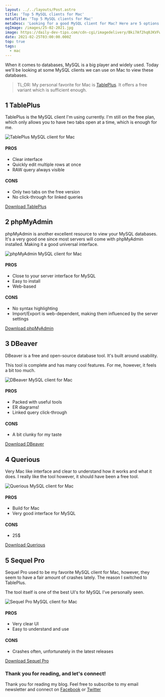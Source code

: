 ```yaml
---
layout: ../../layouts/Post.astro
title: 'Top 5 MySQL clients for Mac'
metaTitle: 'Top 5 MySQL clients for Mac'
metaDesc: 'Looking for a good MySQL client for Mac? Here are 5 options you should consider'
ogImage: /images/25-02-2021.jpg
image: https://daily-dev-tips.com/cdn-cgi/imagedelivery/Bki7Af2hq0JKVFw1XYYMQg/9bf9d8c5-847a-4d89-8b1e-17e27a1dc500/og
date: 2021-02-25T03:00:00.000Z
top: true
tags:
  - mac
---
```


When it comes to databases, MySQL is a big player and widely used.
Today we'll be looking at some MySQL clients we can use on Mac to view these databases.

> TL;DR: My personal favorite for Mac is [TablePlus](https://tableplus.com/). It offers a free variant which is sufficient enough.

## 1 TablePlus

TablePlus is the MySQL client I'm using currently.
I'm still on the free plan, which only allows you to have two tabs open at a time, which is enough for me.

![TablePlus MySQL client for Mac](https://cdn.hashnode.com/res/hashnode/image/upload/v1613896726036/RV5EK2H7p.png)

#### PROS

- Clear interface
- Quickly edit multiple rows at once
- RAW query always visible

#### CONS

- Only two tabs on the free version
- No click-through for linked queries

[Download TablePlus](https://tableplus.com/)

## 2 phpMyAdmin

phpMyAdmin is another excellent resource to view your MySQL databases. It's a very good one since most servers will come with phpMyAdmin installed. Making it a good universal interface.

![phpMyAdmin MySQL client for Mac](https://cdn.hashnode.com/res/hashnode/image/upload/v1636521193110/PVVk9DcpO.png)

#### PROS

- Close to your server interface for MySQL
- Easy to install
- Web-based

#### CONS

- No syntax highlighting
- Import/Export is web-dependent, making them influenced by the server settings

[Download phpMyAdmin](https://www.phpmyadmin.net/)

## 3 DBeaver

DBeaver is a free and open-source database tool. It's built around usability.

This tool is complete and has many cool features. For me, however, it feels a bit too much.

![DBeaver MySQL client for Mac](https://cdn.hashnode.com/res/hashnode/image/upload/v1613896275174/7Lz7rBOql.png)

#### PROS

- Packed with useful tools
- ER diagrams!
- Linked query click-through

#### CONS

- A bit clunky for my taste

[Download DBeaver](https://dbeaver.io/download/)

## 4 Querious

Very Mac like interface and clear to understand how it works and what it does.
I really like the tool however, it should have been a free tool.

![Querious MySQL client for Mac](https://cdn.hashnode.com/res/hashnode/image/upload/v1613899178317/a-Gb7U0wt.png)

#### PROS

- Build for Mac
- Very good interface for MySQL

#### CONS

- 25\$

[Download Querious](https://www.araelium.com/querious)

## 5 Sequel Pro

Sequel Pro used to be my favorite MySQL client for Mac, however, they seem to have a fair amount of crashes lately. The reason I switched to TablePlus.

The tool itself is one of the best UI's for MySQL I've personally seen.

![Sequel Pro MySQL client for Mac](https://cdn.hashnode.com/res/hashnode/image/upload/v1613897251284/24AoENoVF.png)

#### PROS

- Very clear UI
- Easy to understand and use

#### CONS

- Crashes often, unfortunately in the latest releases

[Download Sequel Pro](https://www.sequelpro.com/)

### Thank you for reading, and let's connect!

Thank you for reading my blog. Feel free to subscribe to my email newsletter and connect on [Facebook](https://www.facebook.com/DailyDevTipsBlog) or [Twitter](https://twitter.com/DailyDevTips1)
